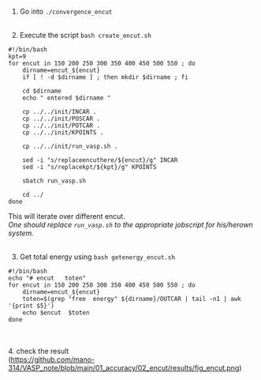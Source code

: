 1. Go into `./convergence_encut` 
<br><br>

2. Execute the script `bash create_encut.sh` 
```
#!/bin/bash
kpt=9
for encut in 150 200 250 300 350 400 450 500 550 ; do 
	dirname=encut_${encut}
	if [ ! -d $dirname ] ; then mkdir $dirname ; fi 
	
	cd $dirname 
	echo " entered $dirname "

	cp ../../init/INCAR .
	cp ../../init/POSCAR .
	cp ../../init/POTCAR .
	cp ../../init/KPOINTS .
	
	cp ../../init/run_vasp.sh .

	sed -i "s/replaceencuthere/${encut}/g" INCAR
	sed -i "s/replacekpt/${kpt}/g" KPOINTS

	sbatch run_vasp.sh 

	cd ../
done 
```
This will iterate over different encut.<br> 
_One should replace `run_vasp.sh` to the appropriate jobscript for his/herown system._
<br><br>

3. Get total energy using `bash getenergy_encut.sh`
```
#!/bin/bash
echo "# encut   toten"
for encut in 150 200 250 300 350 400 450 500 550 ; do 
	dirname=encut_${encut}
	toten=$(grep "free  energy" ${dirname}/OUTCAR | tail -n1 | awk '{print $5}')	
	echo $encut  $toten 
done 
```
<br><br>
4. check the result <br>
(https://github.com/mano-314/VASP_note/blob/main/01_accuracy/02_encut/results/fig_encut.png)